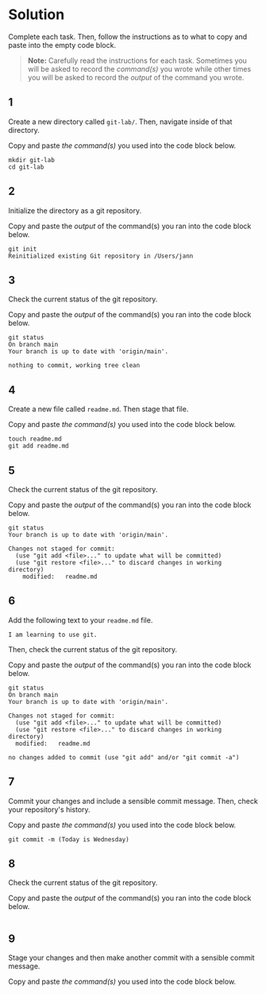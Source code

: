 # Solution

Complete each task. Then, follow the instructions as to what to copy and paste into the empty code block.

> **Note:** Carefully read the instructions for each task. Sometimes you will be asked to record the _command(s)_ you wrote while other times you will be asked to record the _output_ of the command you wrote.

## 1

Create a new directory called `git-lab/`. Then, navigate inside of that directory.

Copy and paste _the command(s)_ you used into the code block below.

```
mkdir git-lab
cd git-lab
```

## 2

Initialize the directory as a git repository.

Copy and paste the _output_ of the command(s) you ran into the code block below.

```
git init
Reinitialized existing Git repository in /Users/jann
```

## 3

Check the current status of the git repository.

Copy and paste the _output_ of the command(s) you ran into the code block below.

```
git status 
On branch main
Your branch is up to date with 'origin/main'.

nothing to commit, working tree clean
```

## 4

Create a new file called `readme.md`. Then stage that file.

Copy and paste _the command(s)_ you used into the code block below.

```
touch readme.md
git add readme.md
```

## 5

Check the current status of the git repository.

Copy and paste the _output_ of the command(s) you ran into the code block below.

```
git status
Your branch is up to date with 'origin/main'.

Changes not staged for commit:
  (use "git add <file>..." to update what will be committed)
  (use "git restore <file>..." to discard changes in working directory)
	modified:   readme.md
```

## 6

Add the following text to your `readme.md` file.

```
I am learning to use git.
```

Then, check the current status of the git repository.

Copy and paste the _output_ of the command(s) you ran into the code block below.

```
git status
On branch main
Your branch is up to date with 'origin/main'.

Changes not staged for commit:
  (use "git add <file>..." to update what will be committed)
  (use "git restore <file>..." to discard changes in working directory)
  modified:   readme.md

no changes added to commit (use "git add" and/or "git commit -a")

```

## 7

Commit your changes and include a sensible commit message. Then, check your repository's history.

Copy and paste _the command(s)_ you used into the code block below.

```
git commit -m (Today is Wednesday)
```

## 8

Check the current status of the git repository.

Copy and paste the _output_ of the command(s) you ran into the code block below.

```

```

## 9

Stage your changes and then make another commit with a sensible commit message.

Copy and paste _the command(s)_ you used into the code block below.

```

```
